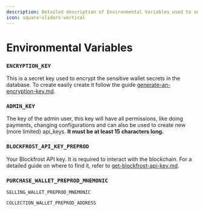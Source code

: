```yaml
---
description: Detailed description of Environmental Variables used to setup a Masumi Node
icon: square-sliders-vertical
---
```


# Environmental Variables

### `ENCRYPTION_KEY`&#x20;

This is a secret key used to encrypt the sensitive wallet secrets in the database. To create easily create it follow the guide [generate-an-encryption-key.md](../generate-an-encryption-key.md "mention").

### `ADMIN_KEY`&#x20;

The key of the admin user, this key will have all permissions, like doing payments, changing configurations and can also be used to create new (more limited) api\_keys. **It must be at least 15 characters long.**

### `BLOCKFROST_API_KEY_PREPROD`&#x20;

Your Blockfrost API key. It is required to interact with the blockchain. For a detailed guide on where to find it, refer to [get-blockfrost-api-key.md](../get-blockfrost-api-key.md "mention").

### `PURCHASE_WALLET_PREPROD_MNEMONIC`

`SELLING_WALLET_PREPROD_MNEMONIC`

`COLLECTION_WALLET_PREPROD_ADDRESS`
